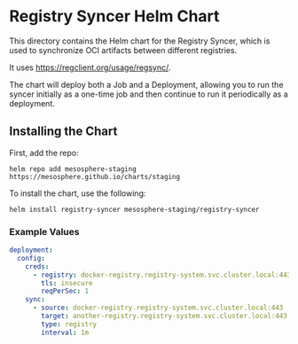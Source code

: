 # Registry Syncer Helm Chart

This directory contains the Helm chart for the Registry Syncer,
which is used to synchronize OCI artifacts between different registries.

It uses https://regclient.org/usage/regsync/.

The chart will deploy both a Job and a Deployment, allowing you to run the syncer initially as a one-time job 
and then continue to run it periodically as a deployment.

## Installing the Chart

First, add the repo:

```console
helm repo add mesosphere-staging https://mesosphere.github.io/charts/staging
```

To install the chart, use the following:

```console
helm install registry-syncer mesosphere-staging/registry-syncer
```

### Example Values

```yaml
deployment:
  config:
    creds:
      - registry: docker-registry.registry-system.svc.cluster.local:443
        tls: insecure
        reqPerSec: 1
    sync:
      - source: docker-registry.registry-system.svc.cluster.local:443
        target: another-registry.registry-system.svc.cluster.local:443
        type: registry
        interval: 1m
```